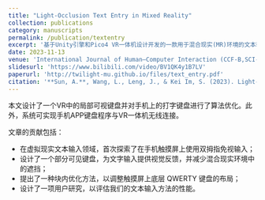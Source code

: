 ```yaml
---
title: "Light-Occlusion Text Entry in Mixed Reality"
collection: publications
category: manuscripts
permalink: /publication/textentry
excerpt: '基于Unity引擎和Pico4 VR一体机设计开发的一款用于混合现实(MR)环境的文本输入系统。'
date: 2023-11-13
venue: 'International Journal of Human–Computer Interaction (CCF-B,SCI-3区)'
slidesurl: 'https://www.bilibili.com/video/BV1QK4y1B7LV'
paperurl: 'http://twilight-mu.github.io/files/text_entry.pdf'
citation: '**Sun, A.**, Wang, L., Leng, J., & Kei Im, S. (2023). Light-Occlusion Text Entry in Mixed Reality. International Journal of Human–Computer Interaction, 40(24), 8607–8622. https://doi.org/10.1080/10447318.2023.2285646'
---
```


本文设计了一个VR中的局部可视键盘并对手机上的打字键盘进行了算法优化。此外，系统可实现手机APP键盘程序与VR一体机无线连接。

文章的贡献包括：
* 在虚拟现实文本输入领域，首次探索了在手机触摸屏上使用双拇指免视输入；
* 设计了一个部分可见键盘，为文字输入提供视觉反馈，并减少混合现实环境中的遮挡；
* 提出了一种块内优化方法，以调整触摸屏上底层 QWERTY 键盘的布局；
* 设计了一项用户研究，以评估我们的文本输入方法的性能。
